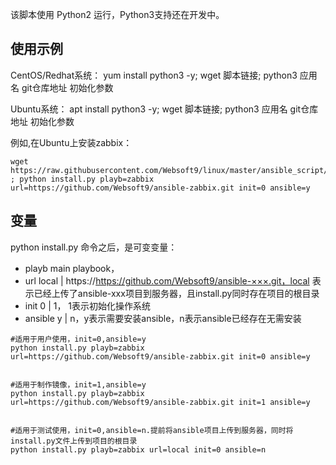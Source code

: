 该脚本使用 Python2 运行，Python3支持还在开发中。

## 使用示例

CentOS/Redhat系统：
yum install python3 -y; wget 脚本链接; python3 应用名 git仓库地址 初始化参数

Ubuntu系统：
apt install python3 -y; wget 脚本链接; python3 应用名 git仓库地址 初始化参数

例如,在Ubuntu上安装zabbix：
~~~
wget https://raw.githubusercontent.com/Websoft9/linux/master/ansible_script/install.py ; python install.py playb=zabbix url=https://github.com/Websoft9/ansible-zabbix.git init=0 ansible=y
~~~

## 变量

python install.py 命令之后，是可变变量：

* playb main playbook，
* url  local | https://https://github.com/Websoft9/ansible-×××.git，local 表示已经上传了ansible-xxx项目到服务器，且install.py同时存在项目的根目录
* init  0 | 1，  1表示初始化操作系统
* ansible y | n，y表示需要安装ansible，n表示ansible已经存在无需安装

```
#适用于用户使用，init=0,ansible=y
python install.py playb=zabbix url=https://github.com/Websoft9/ansible-zabbix.git init=0 ansible=y


#适用于制作镜像，init=1,ansible=y
python install.py playb=zabbix url=https://github.com/Websoft9/ansible-zabbix.git init=1 ansible=y


#适用于测试使用，init=0,ansible=n.提前将ansible项目上传到服务器，同时将install.py文件上传到项目的根目录
python install.py playb=zabbix url=local init=0 ansible=n
```